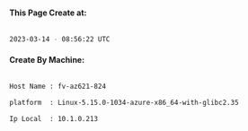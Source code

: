 
   
#### This Page Create at:

```bash

2023-03-14 - 08:56:22 UTC

```

#### Create By Machine:

```bash

Host Name : fv-az621-824

platform  : Linux-5.15.0-1034-azure-x86_64-with-glibc2.35

Ip Local  : 10.1.0.213

```

